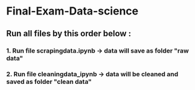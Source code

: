 # Final-Exam-Data-science

## Run all files by this order below :

### 1. Run file scrapingdata.ipynb -> data will save as folder "raw data"
### 2. Run file cleaningdata_ipynb -> data will be cleaned and saved as folder "clean data"

